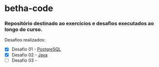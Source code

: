 # betha-code

### Repositório destinado ao exercícios e desafios executados ao longo do curso.


Desafios realizados:
- [x] Desafio 01 - [PostgreSQL](https://github.com/tjulioh/betha-code/blob/main/desafio/1/)
- [x] Desafio 02 - [Java](https://github.com/tjulioh/betha-code/blob/main/desafio/2/)
- [ ] Desafio 03 - 